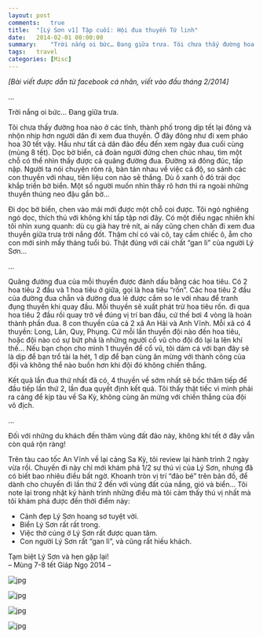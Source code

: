 ```yaml
---
layout: post
comments:	true
title:  "[Lý Sơn v1] Tập cuối: Hội đua thuyền Tứ linh"
date:   2014-02-01 00:00:00
summary:    "Trời nắng oi bức… Đang giữa trưa. Tôi chưa thấy đường hoa nào ở các tỉnh, thành phố trong dịp tết lại đông và nhộn nhịp hơn người dân đi xem đua thuyền. Ở đây đông như đi xem pháo hoa 30 tết vậy. Hầu như tất cả dân đảo đều đến xem ngày đua cuối cùng (mùng 8 tết)."
tags:   travel
categories:	[Misc]
---
```


*[Bài viết được dẫn từ facebook cá nhân, viết vào đầu tháng 2/2014]*

...

Trời nắng oi bức… Đang giữa trưa.

Tôi chưa thấy đường hoa nào ở các tỉnh, thành phố trong dịp tết lại đông và nhộn nhịp hơn người dân đi xem đua thuyền. Ở đây đông như đi xem pháo hoa 30 tết vậy. Hầu như tất cả dân đảo đều đến xem ngày đua cuối cùng (mùng 8 tết). Dọc bờ biển, cả đoàn người đứng chen chúc nhau, tìm một chỗ có thể nhìn thấy được cả quãng đường đua. Đường xá đông đúc, tấp nập. Người ta nói chuyện rôm rả, bàn tán nhau về việc cá độ, so sánh các con thuyền với nhau, tiên liệu con nào sẽ thắng. Dù ô xanh ô đỏ trải dọc khắp triền bờ biển. Một số người muốn nhìn thấy rõ hơn thì ra ngoài những thuyền thúng neo đậu gần bờ…

Đi dọc bờ biển, chen vào mãi mới được một chỗ coi được. Tôi ngó nghiêng ngó dọc, thích thú với không khí tấp tập nơi đây. Có một điều ngạc nhiên khi tôi nhìn xung quanh: dù cụ già hay trẻ nít, ai nấy cũng chen chân đi xem đua thuyền giữa trưa trời nắng đốt. Thậm chí có vài cô, tay cầm chiếc ô, ẵm cho con mới sinh mấy tháng tuổi bú. Thật đúng với cái chất “gan lì” của người Lý Sơn…

…

Quãng đường đua của mỗi thuyền được đánh dấu bằng các hoa tiêu. Có 2 hoa tiêu 2 đầu và 1 hoa tiêu ở giữa, gọi là hoa tiêu “rốn”. Các hoa tiêu 2 đầu của đường đua chẵn và đường đua lẻ được cắm so le với nhau để tranh đụng thuyền khi quay đầu. Mỗi thuyền sẽ xuất phát trừ hoa tiêu rốn. đi qua hoa tiêu 2 đầu rồi quay trở về đúng vị trí ban đầu, cứ thế bơi 4 vòng là hoàn thành phần đua.
8 con thuyền của cả 2 xã An Hải và Anh Vĩnh. Mỗi xã có 4 thuyền: Long, Lân, Quy, Phụng. Cứ mỗi lần thuyền đội nào đến hoa tiêu, hoặc đội nào có sự bứt phá là những người cổ vũ cho đội đó lại la lên khí thế… Nếu bạn chọn cho mình 1 thuyền để cổ vũ, tôi dám cá với bạn đây sẽ là dịp để bạn trổ tài la hét, 1 dịp để bạn cùng ăn mừng với thành công của đội và không thể nào buồn hơn khi đội đó không chiến thắng.

Kết quả lần đua thứ nhất đã có, 4 thuyền về sớm nhất sẽ bốc thăm tiếp để đầu tiếp lần thứ 2, lần đua quyết định kết quả. Tôi thấy thật tiếc vì mình phải ra cảng để kịp tàu về Sa Kỳ, không cùng ăn mừng với chiến thắng của đội vô địch.

…

Đối với những du khách đến thăm vùng đất đảo này, không khí tết ở đây vẫn còn quá rộn ràng!

Trên tàu cao tốc An Vĩnh về lại cảng Sa Kỳ, tôi review lại hành trình 2 ngày vừa rồi. Chuyến đi này chỉ mới khám phá 1/2 sự thú vị của Lý Sơn, nhưng đã có biết bao nhiêu điều bất ngờ. Khoanh tròn vị trí “đảo bé” trên bản đồ, để dành cho chuyến đi lần thứ 2 đến với vùng đất của nắng, gió và biển… Tôi note lại trong nhật ký hành trình những điều mà tôi cảm thấy thú vị nhất mà tôi khám phá được đến thời điểm này:
- Cảnh đẹp Lý Sơn hoang sơ tuyệt vời.
- Biển Lý Sơn rất rất trong.
- Việc thờ cúng ở Lý Sơn rất được quan tâm.
- Con người Lý Sơn rất “gan lì”, và cũng rất hiếu khách.

Tạm biệt Lý Sơn và hẹn gặp lại!<br>
– Mùng 7-8 tết Giáp Ngọ 2014 –

![jpg](https://thuyentrinh.files.wordpress.com/2015/10/1150559_621042424618217_1887243641_o.jpg?w=1250&h=938)

![jpg](https://thuyentrinh.files.wordpress.com/2015/10/1782524_621042414618218_936963173_o.jpg?w=1250&h=938)

![jpg](https://thuyentrinh.files.wordpress.com/2015/10/1602101_621042441284882_468817876_o.jpg)

![jpg](https://thuyentrinh.files.wordpress.com/2015/10/1417688_621042477951545_316419887_o.jpg?w=1250&h=938)

